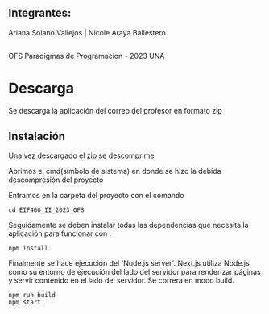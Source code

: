 ## Integrantes:
Ariana Solano Vallejos | Nicole Araya Ballestero
##
OFS Paradigmas de Programacion - 2023
UNA

# Descarga

Se descarga la aplicación del correo del profesor en formato zip

## Instalación

Una vez descargado el zip se descomprime

Abrimos el cmd(símbolo de sistema) en donde se hizo la debida descompresión del proyecto

Entramos en la carpeta del proyecto con el comando

```
cd EIF400_II_2023_OFS
```

Seguidamente se deben instalar todas las dependencias que necesita la aplicación para funcionar con :

```
npm install 
```
Finalmente se hace ejecución del 'Node.js server'. Next.js utiliza Node.js como su entorno de ejecución del lado del servidor para renderizar páginas y servir contenido en el lado del servidor. Se correra en modo build.
```
npm run build
npm start
```
